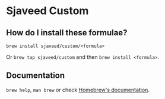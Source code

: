 # Sjaveed Custom

## How do I install these formulae?
`brew install sjaveed/custom/<formula>`

Or `brew tap sjaveed/custom` and then `brew install <formula>`.

## Documentation
`brew help`, `man brew` or check [Homebrew's documentation](https://docs.brew.sh).
